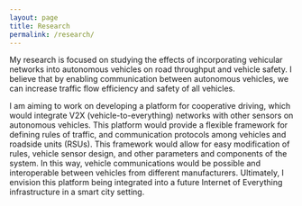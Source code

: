 ```yaml
---
layout: page
title: Research
permalink: /research/
---
```


My research is focused on studying the effects of incorporating vehicular networks into autonomous vehicles on road throughput and vehicle safety. I believe that by enabling communication between autonomous vehicles, we can increase traffic flow efficiency and safety of all vehicles.

I am aiming to work on developing a platform for cooperative driving, which would integrate V2X (vehicle-to-everything) networks with other sensors on autonomous vehicles. This platform would provide a flexible framework for defining rules of traffic, and communication protocols among vehicles and roadside units (RSUs). This framework would allow for easy modification of rules, vehicle sensor design, and other parameters and components of the system. In this way, vehicle communications would be possible and interoperable between vehicles from different manufacturers. Ultimately, I envision this platform being integrated into a future Internet of Everything infrastructure in a smart city setting.

